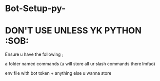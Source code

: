 # Bot-Setup-py-
# DON'T USE UNLESS YK PYTHON :SOB:


Ensure u have the following ; 

a folder named commands (u will store all ur slash commands there lmfao)

env file with bot token + anything else u wanna store

